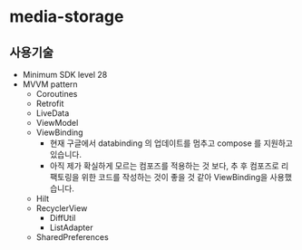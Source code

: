 # media-storage

## 사용기술
- Minimum SDK level 28
- MVVM pattern
  - Coroutines
  - Retrofit
  - LiveData
  - ViewModel
  - ViewBinding 
    - 현재 구글에서 databinding 의 업데이트를 멈추고 compose 를 지원하고 있습니다.
    - 아직 제가 확실하게 모르는 컴포즈를 적용하는 것 보다, 추 후 컴포즈로 리팩토링을 위한 코드를 작성하는 것이 좋을 것 같아 ViewBinding을 사용했습니다.
  - Hilt
  - RecyclerView
    - DiffUtil
    - ListAdapter
  - SharedPreferences

